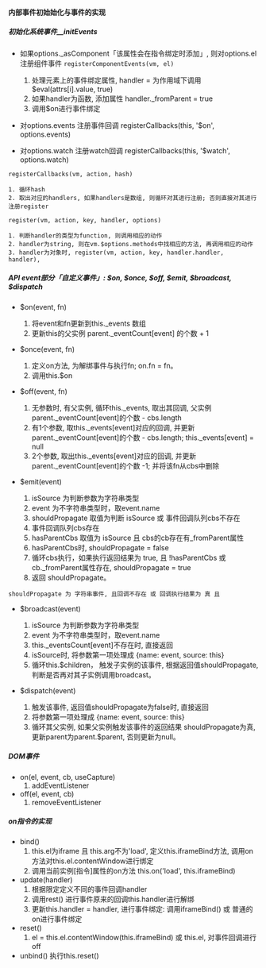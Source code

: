 #### 内部事件初始始化与事件的实现

##### 初始化系统事件__initEvents

+ 如果options.\_asComponent「该属性会在指令绑定时添加」, 则对options.el注册组件事件
`registerComponentEvents(vm, el)`
    1. 处理元素上的事件绑定属性, handler = 为作用域下调用$eval(attrs[i].value, true)
    2. 如果handler为函数, 添加属性 handler.\_fromParent = true
    3. 调用$on进行事件绑定

+ 对options.events 注册事件回调 registerCallbacks(this, '$on', options.events)
+ 对options.watch 注册watch回调 registerCallbacks(this, '$watch', options.watch)

`registerCallbacks(vm, action, hash)`

    1. 循环hash
    2. 取出对应的handlers, 如果handlers是数组, 则循环对其进行注册; 否则直接对其进行注册register

`register(vm, action, key, handler, options)`

    1. 判断handler的类型为function, 则调用相应的动作
    2. handler为string, 则在vm.$options.methods中找相应的方法, 再调用相应的动作
    3. handler为对象时, register(vm, action, key, handler.handler, handler),



##### API event部分「自定义事件」: $on, $once, $off, $emit, $broadcast, $dispatch

+ $on(event, fn)
    1. 将event和fn更新到this.\_events 数组
    2. 更新this的父实例 parent.\_eventCount[event] 的个数 + 1

+ $once(event, fn)
    1. 定义on方法, 为解绑事件与执行fn; on.fn = fn。
    2. 调用this.$on

+ $off(event, fn)
    1. 无参数时, 有父实例, 循环this.\_events, 取出其回调, 父实例parent.\_eventCount[event]的个数 - cbs.length
    2. 有1个参数, 取this.\_events[event]对应的回调, 并更新parent.\_eventCount[event]的个数 - cbs.length; this.\_events[event] = null
    3. 2个参数, 取出this.\_events[event]对应的回调, 并更新parent.\_eventCount[event]的个数 -1; 并将该fn从cbs中删除

+ $emit(event)
    1. isSource 为判断参数为字符串类型
    2. event 为不字符串类型时，取event.name
    3. shouldPropagate 取值为判断 isSource 或 事件回调队列cbs不存在
    4. 事件回调队列cbs存在
    5. hasParentCbs 取值为 isSource 且 cbs的cb存在有_fromParent属性
    6. hasParentCbs时, shouldPropagate = false
    7. 循环cbs执行，如果执行返回结果为 true, 且 !hasParentCbs 或 cb.\_fromParent属性存在, shouldPropagate = true
    8. 返回 shouldPropagate。

`shouldPropagate 为 字符串事件, 且回调不存在 或 回调执行结果为 真 且 `

+ $broadcast(event)
    1. isSource 为判断参数为字符串类型
    2. event 为不字符串类型时，取event.name
    3. this.\_eventsCount[event]不存在时, 直接返回
    4. isSource时, 将参数第一项处理成 {name: event, source: this}
    5. 循环this.$children， 触发子实例的该事件, 根据返回值shouldPropagate, 判断是否再对其子实例调用broadcast。

+ $dispatch(event)
    1. 触发该事件, 返回值shouldPropagate为false时, 直接返回
    2. 将参数第一项处理成 {name: event, source: this}
    3. 循环其父实例, 如果父实例触发该事件的返回结果 shouldPropagate为真, 更新parent为parent.$parent, 否则更新为null。

##### DOM事件

+ on(el, event, cb, useCapture)
    1. addEventListener
+ off(el, event, cb)
    1. removeEventListener

##### on指令的实现

+ bind()
    1. this.el为iframe 且 this.arg不为'load', 定义this.iframeBind方法, 调用on方法对this.el.contentWindow进行绑定
    2. 调用当前实例[指令]属性的on方法 this.on('load', this.iframeBind)
+ update(handler)
    1. 根据限定定义不同的事件回调handler
    2. 调用rest() 进行事件原来的回调this.handler进行解绑
    3. 更新this.handler = handler, 进行事件绑定: 调用iframeBind() 或 普通的on进行事件绑定
+ reset()
    1. el = this.el.contentWindow(this.iframeBind) 或 this.el, 对事件回调进行off
+ unbind() 执行this.reset()

